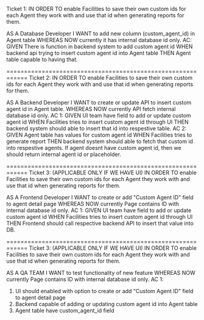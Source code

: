 Ticket 1:
IN ORDER TO enable Facilities to save their own custom ids for each Agent they work with and use that id when generating reports for them.

AS A Database Developer
I WANT to add new column (custom_agent_id) in Agent table
WHEREAS NOW currently it has internal database id only.
AC:
GIVEN There is function in backend system to add custom agent id
WHEN backend api trying to insert custom agent id into Agent table
THEN Agent table capable to having that.

============================================================
Ticket 2:
IN ORDER TO enable Facilities to save their own custom ids for each Agent they work with and use that id when generating reports for them.

AS A Backend Developer
I WANT to create or update API to insert custom agent id in Agent table.
WHEREAS NOW currently API fetch internal database id only.
AC 1:
GIVEN UI team have field to add or update custom agent id
WHEN Facilities tries to insert custom agent id through UI
THEN backend system should able to insert that id into respestive table.
AC 2:
GIVEN Agent table has values for custom agent id
WHEN Facilities tries to generate report
THEN backend system should able to fetch that custom id into respestive agents. If agent doesnt have custom agent id, then we should return internal agent id or placeholder.

============================================================
Ticket 3: (APPLICABLE ONLY IF WE HAVE UI)
IN ORDER TO enable Facilities to save their own custom ids for each Agent they work with and use that id when generating reports for them.

AS A Frontend Developer 
I WANT to create or add "Custom Agent ID" field to agent detail page
WHEREAS NOW currently Page contains ID with internal database id only.
AC 1:
GIVEN UI team have field to add or update custom agent id
WHEN Facilities tries to insert custom agent id through UI
THEN Frontend should call respective backend API to insert that value into DB.

============================================================
Ticket 3: (APPLICABLE ONLY IF WE HAVE UI)
IN ORDER TO enable Facilities to save their own custom ids for each Agent they work with and use that id when generating reports for them.

AS A QA TEAM 
I WANT to test functionality of new feature 
WHEREAS NOW currently Page contains ID with internal database id only.
AC 1:
1. UI should enabled with option to create or add "Custom Agent ID" field to agent detail page
2. Backend capable of adding or updating custom agent id into Agent table
3. Agent table have custom_agent_id field